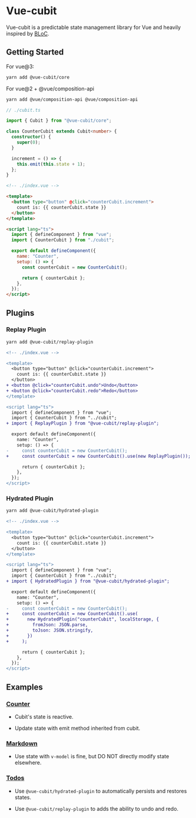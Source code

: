 # Vue-cubit

Vue-cubit is a predictable state management library for Vue and heavily inspired by [BLoC](https://bloclibrary.dev/#/).

## Getting Started

For vue@3:

```sh
yarn add @vue-cubit/core
```

For vue@2 + @vue/composition-api

```sh
yarn add @vue/composition-api @vue/composition-api
```

```typescript
// ./cubit.ts

import { Cubit } from "@vue-cubit/core";

class CounterCubit extends Cubit<number> {
  constructor() {
    super(0);
  }

  increment = () => {
    this.emit(this.state + 1);
  };
}
```

```html
<!-- ./index.vue -->

<template>
  <button type="button" @click="counterCubit.increment">
    count is: {{ counterCubit.state }}
  </button>
</template>

<script lang="ts">
  import { defineComponent } from "vue";
  import { CounterCubit } from "./cubit";

  export default defineComponent({
    name: "Counter",
    setup: () => {
      const counterCubit = new CounterCubit();

      return { counterCubit };
    },
  });
</script>
```

## Plugins

### Replay Plugin

```sh
yarn add @vue-cubit/replay-plugin
```

```diff
<!-- ./index.vue -->

<template>
  <button type="button" @click="counterCubit.increment">
    count is: {{ counterCubit.state }}
  </button>
+ <button @click="counterCubit.undo">Undo</button>
+ <button @click="counterCubit.redo">Redo</button>
</template>

<script lang="ts">
  import { defineComponent } from "vue";
  import { CounterCubit } from "../cubit";
+ import { ReplayPlugin } from "@vue-cubit/replay-plugin";

  export default defineComponent({
    name: "Counter",
    setup: () => {
-     const counterCubit = new CounterCubit();
+     const counterCubit = new CounterCubit().use(new ReplayPlugin());

      return { counterCubit };
    },
  });
</script>
```

### Hydrated Plugin

```sh
yarn add @vue-cubit/hydrated-plugin
```

```diff
<!-- ./index.vue -->

<template>
  <button type="button" @click="counterCubit.increment">
    count is: {{ counterCubit.state }}
  </button>
</template>

<script lang="ts">
  import { defineComponent } from "vue";
  import { CounterCubit } from "../cubit";
+ import { HydratedPlugin } from "@vue-cubit/hydrated-plugin";

  export default defineComponent({
    name: "Counter",
    setup: () => {
-     const counterCubit = new CounterCubit();
+     const counterCubit = new CounterCubit().use(
+       new HydratedPlugin("counterCubit", localStorage, {
+         fromJson: JSON.parse,
+         toJson: JSON.stringify,
+       })
+     );

      return { counterCubit };
    },
  });
</script>
```

## Examples

### [Counter](./examples/counter)

- Cubit's state is reactive.

- Update state with emit method inherited from cubit.

### [Markdown](./examples/markdown)

- Use state with `v-model` is fine, but DO NOT directly modify state elsewhere.

### [Todos](./examples/todos)

- Use `@vue-cubit/hydrated-plugin` to automatically persists and restores states.

- Use `@vue-cubit/replay-plugin` to adds the ability to undo and redo.
